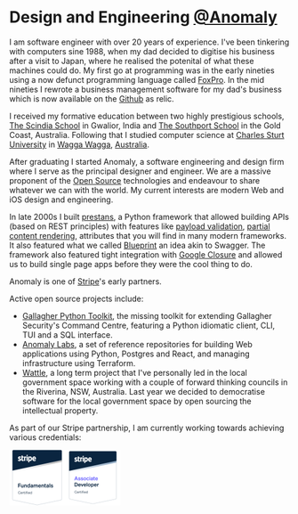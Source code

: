 # Design and Engineering [@Anomaly](https://github.com/anomaly)

I am software engineer with over 20 years of experience. I've been tinkering with computers sine 1988, when my dad decided to digitise his business after a visit to Japan, where he realised the potenital of what these machines could do. My first go at programming was in the early nineties using a now defunct programming language called [FoxPro](https://en.wikipedia.org/wiki/FoxPro). In the mid nineties I rewrote a business management software for my dad's business which is now available on the [Github](https://github.com/devraj/zoom) as relic.

I received my formative education between two highly prestigious schools, [The Scindia School](https://en.wikipedia.org/wiki/Scindia_School) in Gwalior, India and [The Southport School](https://en.wikipedia.org/wiki/Southport_School) in the Gold Coast, Australia.
Following that I studied computer science at [Charles Sturt University](https://www.csu.edu.au) in [Wagga Wagga](https://en.wikipedia.org/wiki/Wagga_Wagga), [Australia](https://en.wikipedia.org/wiki/Australia).

After graduating I started Anomaly, a software engineering and design firm where I serve as the principal designer and engineer. We are a massive proponent of the [Open Source](https://en.wikipedia.org/wiki/Open_source) technologies and endeavour to share whatever we can with the world. My current interests are modern Web and iOS design and engineering.

In late 2000s I built [prestans](https://github.com/anomaly/prestans), a Python framework that allowed building APIs (based on REST principles) with features like [payload validation](https://prestans.readthedocs.io/en/latest/validation.html), [partial content rendering](https://prestans.readthedocs.io/en/latest/handlers.html#minifying-content), attributes that you will find in many modern frameworks. It also featured what we called [Blueprint](https://github.com/anomaly/prestans/issues/92) an idea akin to Swagger. The framework also featured tight integration with [Google Closure](https://developers.google.com/closure) and allowed us to build single page apps before they were the cool thing to do.

Anomaly is one of [Stripe](https://www.anomaly.ltd/capabilities/stripe/)'s early partners.

Active open source projects include:
- [Gallagher Python Toolkit](https://github.com/anomaly/gallagher), the missing toolkit for extending Gallagher Security's Command Centre, featuring a Python idiomatic client, CLI, TUI and a SQL interface.
- [Anomaly Labs](https://github.com/anomaly/lab-python-server), a set of reference repositories for building Web applications using Python, Postgres and React, and managing infrastructure using Terraform.
- [Wattle](https://github.com/wattlehq), a long term project that I've personally led in the local government space working with a couple of forward thinking councils in the Riverina, NSW, Australia. Last year we decided to democratise software for the local government space by open sourcing the intellectual property.

As part of our Stripe partnership, I am currently working towards achieving various credentials:

<div style="flex">
<a href="https://stripecertifications.credential.net/d7c7856f-fe8e-4343-a9a2-fc38716c6cab" target="_blank"><img src="https://github.com/devraj/devraj/blob/master/assets/badge-stripe-fundamentals.png" height="100" alt="Github Fundamentals Badge"/></a><a href="https://stripecertifications.credential.net/31466841-e328-4bb3-a6af-badc52e9ff68" target="_blank"><img src="https://github.com/devraj/devraj/blob/master/assets/badge-stripe-associate-developer.png" height="100" alt="Github Associate Developer Badge"/></a>
</div>


